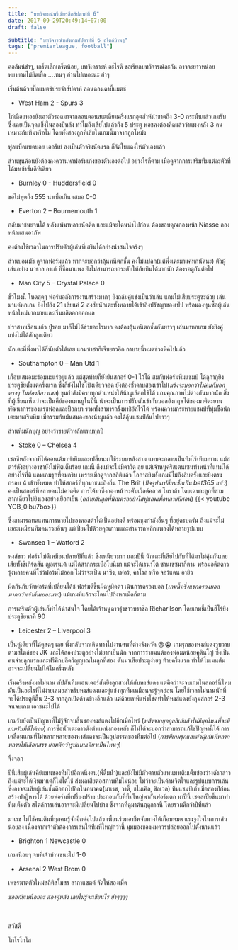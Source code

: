 ```yaml
---
title: "บทวิจารณ์พรีเมียร์ลีกสัปดาห์ที่ 6"
date: 2017-09-29T20:49:14+07:00
draft: false

subtitle: "บทวิจารณ์หลังเกมสัปดาห์ที่ 6 สไตล์บ้านๆ"
tags: ["premierleague, football"]
---
```


คอลัมน์ขำๆ, เกร็ดเล็กเกร็ดน้อย, บทวิเคราะห์ อะไรดี ขอเรียกบทวิจารณ์ละกัน
อาจจะยาวหน่อย พยายามไม่ยืดเยื้อ ....ทนๆ อ่านไปเหอะนะ ฮ่าๆ

เริ่มต้นด้วยบิ๊กแมตช์ประจำสัปดาห์
ลอนดอนดาบี้แมตช์

+ West Ham 2 - Spurs 3

ไก่เดือยทองยังเอาตัวรอดมาจากลอนดอนสเตเดี้ยมครึ่งแรกอุตส่าห์นำขาดถึง 3-0
กระนั้นแล้วเกมรับ ซึ่งเคยเป็นจุดแข็งในสองปีหลัง ทำไมถึงเสียไปแล้วถึง 5 ประตู
พอชคงต้องคิดแล้วว่าแผงหลัง 3 คนเหมาะกับทีมหรือไม่ โดยทั้งสองลูกที่เสียในเกมนี้มาจากลูกโหม่ง

ฟูลแบ็คแบดบอย เออรีเย่ ลงเป็นตัวจริงนัดแรก ก็จัดใบแดงให้ตัวเองแล้ว

ส่วนขุนค้อนยังต้องคงควานหาฟอร์มเก่งของตัวเองต่อไป อย่างไรก็ตาม เมื่อดูจากการเสริมทีมแต่ละตัวที่ได้มาเข้าขั้นดีทีเดียว

+ Burnley 0 - Huddersfield 0

ขอไม่พูดถึง 555 น่าเบื่อเกิน เสมอ 0-0

+ Everton 2 – Bournemouth 1

กลับมาชนะจนได้ หลังแพ้มาหลายนัดติด และแม้จะโดนนำไปก่อน
ต้องขอบคุณกองหน้า Niasse กองหน้าแสนอาภัพ

คงต้องใช้เวลาในการปรับตัวผู้เล่นที่เสริมได้อย่างน่าสนใจจริงๆ

ส่วนบอนมัธ ดูจากฟอร์มแล้ว หากจะบอกว่าลุ้นหนีตกช้ั้น คงไม่แปลก(แต่พึ่งเตะมาแค่หกนัดนะ) ตัวผู้เล่นอย่าง นาธาล อาเก้ ที่ซื้อมาแพง ยังไม่สามารถยกระดับให้กับทีมได้มากนัก ต้องรอดูกันต่อไป

+ Man City 5 – Crystal Palace 0

ชั่วโมงนี้ โหดสุดๆ ฟอร์มอลังการงานสร้างมากๆ ยิงถล่มคู่แข่งเป็นว่าเล่น แถมไม่เสียประตูซะด้วย
เล่นมาแค่หกเกม ยิงไปถึง 21 เสียแค่ 2
สงสัยนักเตะทั้งหลายได้เข้าถึงปรัชญาของเป๊ป พร้อมลงทุนซื้อผู้เล่นหน้าใหม่มากมายและเริ่มผลิดอกออกผล

ปราสาทเรือนแก้ว
ปู่รอย มาก็ไม่ได้ช่วยอะไรมาก คงต้องลุ้นหนีตกชั้นกันยาวๆ เล่นมาหกเกม ยังยิงคู่แข่งไม่ได้สักลูกเดียว

นักเตะที่พึ่งพาได้ก็นับตัวได้เลย แถมซาฮาก็เจ็บยาวอีก กาบายนี่หมดช่วงพีคไปแล้ว

+ Southampton 0 – Man Utd 1

เกือบเสมอมะร่อมมะแร่อยู่แล้ว แต่สุดท้ายก็ยังยันสกอร์ 0-1 ไว้ได้ สมกับฟอร์มทีมแชมป์ ได้ลูกากูยิงประตูชัยตั้งแต่ครึ่งแรก ซึ่งก็ยังไม่ใช่โป้งเดียวจอด ยังต้องซ้ำดาบสองเข้าไป(_มรึงจะบอกว่าไม่คมก็บอกตรงๆ ไม่ต้องลีลา แสส_) ขุมกำลังมีครบทุกตำแหน่งให้น้ามูเลือกใช้ได้ แถมคุณภาพไม่ต่างกันมากนัก สิ่งที่ผู้เขียนเห็นว่าจะเป็นคีย์ของแมนยูในปีนี้ น่าจะเป็นการปรับตัวเข้ากับบอลอังกฤษได้ของมาคิตะยาน พัฒนาการของแรชฟอดและป็อกบา รวมทั้งสามารถรั้งมาชิอัลไว้ได้ พร้อมความกระหายแชมป์ที่ทุ่มซื้อนักเตะมาเสริมทีม เมื่อรวมกับมันสมองของน้ามูแล้ว คงได้ลุ้นแชมป์กันไปยาวๆ

ส่วนทีมนักบุญ อย่างว่าขายตัวหลักแทบทุกปี

+ Stoke 0 – Chelsea 4

เชลซีหลังจากที่ได้คอนเต้มาทำทีมและเปลี่ยนมาใช้ระบบหลังสาม แทบจะกลายเป็นทีมไร้เทียมทาน แม้สตาร์ดังอย่างอาซายังไม่ฟิตเต็มร้อย เกมนี้ ถึงแม้จะไม่มีดาวิด ลุย แต่เจ้าหนูคริสเตนเซนทำหน้าที่แทนได้อย่างไร้ที่ติ แถมเกมรุกที่คมกริบ เพราะเมื่อดูจากสถิติแล้ว โอกาสยิงทั้งเกมมีไม่ถึงสิบครั้งและยิงตรงกรอบ 4 เข้าทั้งหมด ทำให้สกอร์ที่บุกมาชนะถึงถิ่น The Brit (_ปัจจุบันเปลี่ยนชื่อเป็น bet365 แล้ว_) คงเป็นสกอร์ที่หลายคนไม่คาดคิด
การได้มาซึ่งกองหน้าระดับเวิลด์คลาส โมราต้า โดยเฉพาะลูกที่สาม ลากเดี่ยวไปยิงเองอย่างเยือกเย็น (_คล้ายกับลูกที่นิสเตรอยยิงใส่ฟูแล่มเมื่อหลายปีก่อน_)
{{< youtube YCB_0ibu7bo>}}

ซึ่งสามารถทดแทนการหายไปของคอสต้าได้เป็นอย่างดี พร้อมขุมกำลังอื่นๆ ที่อยู่ครบครัน ถึงแม้จะไม่เยอะเหมือนทีมคนรวยอื่นๆ แต่เปี่ยมไปด้วยคุณภาพและสามารถพลิกแพลงได้หลายรูปแบบ

+ Swansea 1 – Watford 2

หงส์ขาว ฟอร์มไม่ดีเหมือนปลายปีที่แล้ว ซึ่งเหนียวมาก แถมปีนี้ นักเตะที่เสียไปกับที่ได้มาไม่คุ้มกันเลย
เสียทั้งซิเกิร์ดสัน ญอเรนเต้ แต่ได้สากกระเบือโบนี่มา แม้จะได้เรนาโต้ ซานเชซมาก็ตาม
พร้อมอดีตดาวรุ่งหลายคนที่โชว์ฟอร์มไม่ออก ไม่ว่าจะเป็น นาซิง, เฟอร์, คาโรล หรือ จอร์แดน อายิว

ผิดกันกับวัตฟอร์ดที่เปลี่ยนโค้ช ฟอร์มดีขึ้นผิดหูผิดตา เน้นการครองบอล (_เกมนี้ครึ่งแรกครองบอลมากกว่าเจ้าถิ่นเยอะมาก_) แม้เกมที่แล้วจะโดนไปถึงหกเม็ดก็ตาม

การเสริมตัวผู้เล่นก็ทำได้น่าสนใจ โดยได้เจ้าหนูดาวรุ่งชาวบราซิล Richarilson โดยเกมนี้เป็นฮีโร่ยิงประตูชัยนาที 90

+ Leicester 2 – Liverpool 3

เป็นคู่เดียวที่ได้ดูสดๆ เลย พึ่งกลับจากเดินทางไปงานศพที่ต่างจังหวัด :cry::sob: เกมรุกของหงส์แดงวูบวาบ ตามสไตล์ของ JK และได้สองประตูอย่างไม่ยากเย็นนัก จากการร่ายมนต์ของพ่อมดน้อยคูตินโญ่ ซึ่งเป็นคนจ่ายลูกแรกและฟรีคิกปลิดวิญญาณในลูกที่สอง ดันมาเสียประตูง่ายๆ ท้ายครึ่งแรก ทำให้โมเมนตัม อาจจะเปลี่ยนไปได้ในครึ่งหลัง

เริ่มครึ่งหลังมาไม่นาน กัปตันทีมแฮนเดอร์สันยิงลูกสามให้กับหงส์แดง แต่คิดว่าจะจบเกมในสกอร์นี้ไหม มันเป็นอะไรที่ไม่ง่ายเสมอสำหรับหงส์แดงและคู่แข่งทุกทีมเหมือนจะรู้จุดอ่อน โดยใช้เวลาไม่นานนักที่จะได้ประตูตีตื้น 2-3 จากลูกเปิดด้านข้างอีกแล้ว แต่ด้วยเทพีแห่งโชคทำให้หงส์แดงยังกุมสกอร์ 2-3 จนจบเกม เอาชนะไปได้

เกมรับยังเป็นปัญหาที่ไม่รู้จักจบสิ้นของหงส์แดงไปอีกเมื่อไหร่ (_หลังจากยุคอุลลิเย์แล้วไม่มียุคไหนที่จะมีเกมรับที่ดีได้เลย_)
การซื้อนักเตะดาวดังตำแหน่งกองหลัง ก็ไม่ได้จะบอกว่าสามารถแก้ไขปัญหานี้ได้
การเคลื่อนเเกมที่ไม่หลากหลายของหงส์แดงจะเป็นอุปสรรคของทีมต่อไป (_การมีเกมรุกและตัวผู้เล่นที่หลากหลายให้เลือกสรร ย่อมดีกว่ารูปแบบเดียวเป็นไหนๆ_)

จิ้งจอก

ปีนี้เสียผู้เล่นคีย์แมนของทีมไปอีกหนึ่งคน(พี่ดื่มน้ำ)และยังไม่มีตัวตายตัวแทนมาเติมเต็มข่องว่างดังกล่าว ถึงแม้จะได้เงินมาแต่ก็ไม่ได้ใช้ ส่งผลเสียต่อสภาพทีมไม่น้อย ไม่ว่าจะเป็นด้านจิตใจและรูปแบบการเล่น ซึ่งอาจจะเสียผู้เล่นชั้นดีออกไปอีกในอนาคต(มาเรช, วาดี้, ชไมเคิล, ชิลเวล)
ทีมแชมป์เก่าเมื่อสองปีก่อนสร้างปาฎิหารได้ ด้วยฟอร์มที่เปรี้ยงปร้าง ประกอบกับที่ทีมใหญ่พากันฟอร์มตก
มาปีนี้ เชคสเปียขึ้นมาทำทีมเต็มตัว สไตล์การเล่นอาจจะมีเปลี่ยนไปบ้าง ซึ่งจากที่ดูมาต้นฤดูกาลนี้ โดยรวมดีกว่าปีที่แล้ว

มาเรช ไม่ใช่คนเดิมที่ทุกคนรู้จักอีกต่อไปแล้ว เพื่อนร่วมอาชีพจับทางได้เกือบหมด แรงจูงใจในการเล่นน้อยลง เนื่องจากเจ้าตัวต้องการเล่นให้ทีมที่ใหญ่กว่านี้ มุมมองของผมควรปล่อยออกไปตั้งนานแล้ว

+ Brighton 1 Newcastle 0

เกมเนือยๆ จบที่เจ้าบ้านชนะไป 1-0

+ Arsenal 2 West Brom 0

เพชรฆาตตัวใหม่สถิติสโมสร ลากาแซตต์ จัดให้สองเม็ด

_ขออภัยเหนื่อยละ สองคู่หลัง เลยไม่รู้จะเขียนไร ฮ่าๆๆๆๆ_

</br></br>
สวัสดี

โกโรโกโส
